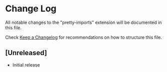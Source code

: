 # Change Log

All notable changes to the "pretty-imports" extension will be documented in this file.

Check [Keep a Changelog](http://keepachangelog.com/) for recommendations on how to structure this file.

## [Unreleased]

- Initial release